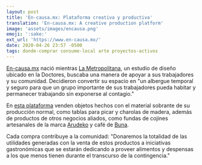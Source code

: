```yaml
---
layout: post
title: 'En-causa.mx: Plataforma creativa y productiva'
translation: 'En-causa.mx: A creative production platform'
image: 'assets/images/encausa.png'
emoji: ':sake:'
ext_url: 'https://www.en-causa.mx/'
date: 2020-04-26 23:57 -0500
tags: donde-comprar consume-local arte proyectos-activos
---
```


[En-causa.mx]({{page.ext_url}}) nació mientras [La Metropolitana](https://lametropolitana.com/), un estudio de diseño ubicado en la Doctores, buscaba una manera de apoyar a sus trabajadores y su comunidad. Decidieron convertir su espacio en "un albergue temporal y seguro para que un grupo importante de sus trabajadores pueda habitar y permanecer trabajando sin exponerse al contagio."

En [esta plataforma]({{page.ext_url}}) venden objetos hechos con el material sobrante de su producción normal, como tablas para picar y charolas de madera, además de productos de otros negocios aliados, como fundas de cojines artesanales de la marca [Arudeko](https://www.arudeko.com/) y café de [Buna](https://buna.mx/).

Cada compra contribuye a la comunidad: "Donaremos la totalidad de las utilidades generadas con la venta de estos productos a iniciativas gastronómicas que se estarán dedicando a proveer alimentos y despensas a los que menos tienen durante el transcurso de la contingencia."
